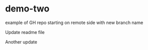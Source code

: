 # demo-two
example of GH repo starting on remote side with new branch name

Update readme file

Another update
